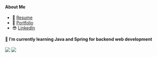 #### About Me
- 📝 <a href="https://hojoungjang.github.io/about/" target="_blank">Resume</a>
- 🚀 <a href="https://www.notion.so/1d534f2b68ad80a1a496f0c637f6309e?pvs=4" target="_blank">Portfolio</a>
- 😎 <a href="https://www.linkedin.com/in/hojoung-jang-841b2716a/" target="_blank">LinkedIn</a>

<!--
#### 🛠️ Skills I have used before ...
##### Language
<a href="#"><img src="https://img.shields.io/badge/python-3670A0?style=for-the-badge&logo=python&logoColor=ffdd54" /></a>
<a href="#"><img src="https://img.shields.io/badge/java-%23ED8B00.svg?style=for-the-badge&logo=openjdk&logoColor=white" /></a>
<a href="#"><img src="https://img.shields.io/badge/javascript-%23323330.svg?style=for-the-badge&logo=javascript&logoColor=%23F7DF1E" /></a>
<a href="#"><img src="https://img.shields.io/badge/typescript-%23007ACC.svg?style=for-the-badge&logo=typescript&logoColor=white" /></a>
<a href="#"><img src="https://img.shields.io/badge/go-%2300ADD8.svg?style=for-the-badge&logo=go&logoColor=white" /></a>

##### Backend
<a href="#"><img src="https://img.shields.io/badge/nestjs-%23E0234E.svg?style=for-the-badge&logo=nestjs&logoColor=white" /></a>
<a href="#"><img src="https://img.shields.io/badge/spring-%236DB33F.svg?style=for-the-badge&logo=spring&logoColor=white" /></a>
<a href="#"><img src="https://img.shields.io/badge/flask-%23000.svg?style=for-the-badge&logo=flask&logoColor=white" /></a>

##### Database
<a href="#"><img src="https://img.shields.io/badge/mysql-4479A1.svg?style=for-the-badge&logo=mysql&logoColor=white" /></a>

##### Frontend
<a href="#"><img src="https://img.shields.io/badge/react-%2320232a.svg?style=for-the-badge&logo=react&logoColor=%2361DAFB" /></a>
<a href="#"><img src="https://img.shields.io/badge/Next-black?style=for-the-badge&logo=next.js&logoColor=white" /></a>
-->

#### 🌱 I’m currently learning Java and Spring for backend web development
<a href="#"><img src="https://img.shields.io/badge/java-%23ED8B00.svg?style=for-the-badge&logo=openjdk&logoColor=white" /></a>
<a href="#"><img src="https://img.shields.io/badge/spring-%236DB33F.svg?style=for-the-badge&logo=spring&logoColor=white" /></a>

<!--
**hojoungjang/hojoungjang** is a ✨ _special_ ✨ repository because its `README.md` (this file) appears on your GitHub profile.

Here are some ideas to get you started:

- 🔭 I’m currently working on ...

- 👯 I’m looking to collaborate on ...
- 🤔 I’m looking for help with ...
- 💬 Ask me about ...
- 📫 How to reach me: ...
- 😄 Pronouns: ...
- ⚡ Fun fact: ...
-->
